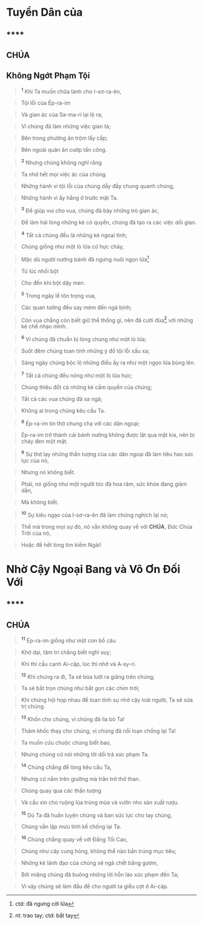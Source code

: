 # Tuyển Dân của

## ****

## CHÚA

## Không Ngớt Phạm Tội

> <sup><b>1</b></sup> Khi Ta muốn chữa lành cho I-sơ-ra-ên,
>


> Tội lỗi của Ép-ra-im
>


> Và gian ác của Sa-ma-ri lại lộ ra;
>


> Vì chúng đã làm những việc gian tà;
>


> Bên trong phường ăn trộm lấy cắp;
>


> Bên ngoài quân ăn cướp tấn công.
>


> <sup><b>2</b></sup> Nhưng chúng không nghĩ rằng
>


> Ta nhớ hết mọi việc ác của chúng.
>


> Những hành vi tội lỗi của chúng dẫy đầy chung quanh chúng,
>


> Những hành vi ấy hằng ở trước mặt Ta.
>


> <sup><b>3</b></sup> Để giúp vui cho vua, chúng đã bày những trò gian ác,
>


> Để làm hài lòng những kẻ có quyền, chúng đã tạo ra các việc dối gian.
>


> <sup><b>4</b></sup> Tất cả chúng đều là những kẻ ngoại tình;
>


> Chúng giống như một lò lửa cứ hực cháy,
>


> Mặc dù người nướng bánh đã ngưng nuôi ngọn lửa[^1]
>


> Từ lúc nhồi bột
>


> Cho đến khi bột dậy men.
>


> <sup><b>5</b></sup> Trong ngày lễ tôn trọng vua,
>


> Các quan tướng đều say mèm đến ngã bịnh;
>


> Còn vua chẳng còn biết giữ thể thống gì, nên đã cười đùa[^2] với những kẻ chế nhạo mình.
>


> <sup><b>6</b></sup> Vì chúng đã chuẩn bị lòng chúng như một lò lửa;
>


> Suốt đêm chúng toan tính những ý đồ tội lỗi xấu xa;
>


> Sáng ngày chúng bộc lộ những điều ấy ra như một ngọn lửa bùng lên.
>


> <sup><b>7</b></sup> Tất cả chúng đều nóng như một lò lửa hực;
>


> Chúng thiêu đốt cả những kẻ cầm quyền của chúng;
>


> Tất cả các vua chúng đã sa ngã;
>


> Không ai trong chúng kêu cầu Ta.
>


> <sup><b>8</b></sup> Ép-ra-im tin thờ chung chạ với các dân ngoại;
>


> Ép-ra-im trở thành cái bánh nướng không được lật qua mặt kia, nên bị cháy đen một mặt.
>


> <sup><b>9</b></sup> Sự thờ lạy những thần tượng của các dân ngoại đã làm tiêu hao sức lực của nó,
>


> Nhưng nó không biết.
>


> Phải, nó giống như một người tóc đã hoa râm, sức khỏe đang giảm dần,
>


> Mà không biết.
>


> <sup><b>10</b></sup> Sự kiêu ngạo của I-sơ-ra-ên đã làm chứng nghịch lại nó;
>


> Thế mà trong mọi sự đó, nó vẫn không quay về với **CHÚA**, Đức Chúa Trời của nó,
>


> Hoặc để hết lòng tìm kiếm Ngài!
>


# Nhờ Cậy Ngoại Bang và Vô Ơn Đối Với

## ****

## CHÚA

> <sup><b>11</b></sup> Ép-ra-im giống như một con bồ câu
>


> Khờ dại, tâm trí chẳng biết nghĩ suy;
>


> Khi thì cầu cạnh Ai-cập, lúc thì nhờ vả A-sy-ri.
>


> <sup><b>12</b></sup> Khi chúng ra đi, Ta sẽ bủa lưới ra giăng trên chúng;
>


> Ta sẽ bắt trọn chúng như bắt gọn các chim trời;
>


> Khi chúng hội họp nhau để toan tính sự nhờ cậy loài người, Ta sẽ sửa trị chúng.
>


> <sup><b>13</b></sup> Khốn cho chúng, vì chúng đã lìa bỏ Ta!
>


> Thảm khốc thay cho chúng, vì chúng đã nổi loạn chống lại Ta!
>


> Ta muốn cứu chuộc chúng biết bao,
>


> Nhưng chúng cứ nói những lời dối trá xúc phạm Ta.
>


> <sup><b>14</b></sup> Chúng chẳng để lòng kêu cầu Ta,
>


> Nhưng cứ nằm trên giường mà trăn trở thở than.
>


> Chúng quay qua các thần tượng
>


> Và cầu xin cho ruộng lúa trúng mùa và vườn nho sản xuất rượu.
>


> <sup><b>15</b></sup> Dù Ta đã huấn luyện chúng và ban sức lực cho tay chúng,
>


> Chúng vẫn lập mưu tính kế chống lại Ta.
>


> <sup><b>16</b></sup> Chúng chẳng quay về với Đấng Tối Cao,
>


> Chúng như cây cung hỏng, không thể nào bắn trúng mục tiêu;
>


> Những kẻ lãnh đạo của chúng sẽ ngã chết bằng gươm,
>


> Bởi miệng chúng đã buông những lời hỗn láo xúc phạm đến Ta;
>


> Vì vậy chúng sẽ làm đầu đề cho người ta giễu cợt ở Ai-cập.
>

[^1]: ctd: đã ngưng cời lửa
[^2]: nt: trao tay; ctd: bắt tay